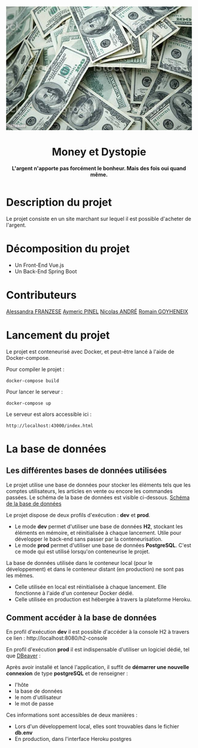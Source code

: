 <div align="center" style="margin-bottom:50px">

[![Money et Dystopie](moneyetdystopie-logo.jpg)](https://github.com/M2DL-IVVQ-DevOps/ivvq-projet-2021-money-et-dystopie)

# **Money et Dystopie**

**L'argent n'apporte pas forcément le bonheur. Mais des fois oui quand même.**

</div>

# Description du projet

Le projet consiste en un site marchant sur lequel il est possible d'acheter de l'argent.

# Décomposition du projet

* Un Front-End Vue.js
* Un Back-End Spring Boot

# Contributeurs

[Alessandra FRANZESE](https://github.com/NinaNekonoran)
[Aymeric PINEL](https://github.com/amplul)
[Nicolas ANDRÉ](https://github.com/iomega11)
[Romain GOYHENEIX](https://github.com/vandorz)

# Lancement du projet

Le projet est conteneurisé avec Docker, et peut-être lancé à l'aide de Docker-compose.

Pour compiler le projet :
```console
docker-compose build
```

Pour lancer le serveur :

```console
docker-compose up
```

Le serveur est alors accessible ici :
```console
http://localhost:43000/index.html
```

# La base de données

## Les différentes bases de données utilisées

Le projet utilise une base de données pour stocker les éléments tels que les comptes utilisateurs,
les articles en vente ou encore les commandes passées. Le schéma de la base de données est visible ci-dessous.
[Schéma de la base de données](database-diagram.png)

Le projet dispose de deux profils d'exécution : **dev** et **prod**.
* Le mode **dev** permet d'utiliser une base de données **H2**, stockant les éléments en mémoire, et réinitialisée à chaque lancement.
Utile pour développer le back-end sans passer par la conteneurisation.
* Le mode **prod** permet d'utiliser une base de données **PostgreSQL**.
C'est ce mode qui est utilisé lorsqu'on conteneurise le projet.

La base de données utilisée dans le conteneur local (pour le développement) et dans le conteneur distant (en production) ne sont pas les mêmes.
* Celle utilisée en local est réinitialisée à chaque lancement.
Elle fonctionne à l'aide d'un conteneur Docker dédié.
* Celle utilisée en production est hébergée à travers la plateforme Heroku.

## Comment accéder à la base de données

En profil d'exécution **dev** il est possible d'accéder à la console H2 à travers ce lien : http://localhost:8080/h2-console

En profil d'exécution **prod** il est indispensable d'utiliser un logiciel dédié, tel que [DBeaver](https://dbeaver.io/) :

Après avoir installé et lancé l'application, il suffit de **démarrer une nouvelle connexion** de type **postgreSQL** et de renseigner :
* l'hôte
* la base de données
* le nom d'utilisateur
* le mot de passe

Ces informations sont accessibles de deux manières :

* Lors d'un développement local, elles sont trouvables dans le fichier **db.env**
* En production, dans l'interface Heroku postgres
